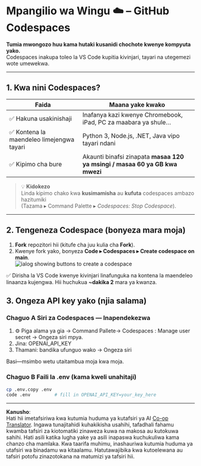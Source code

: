 <!--
CO_OP_TRANSLATOR_METADATA:
{
  "original_hash": "be9cef0460b3696ed5d8f6f8d2f64d45",
  "translation_date": "2025-08-26T18:38:29+00:00",
  "source_file": "00-course-setup/01-setup-cloud.md",
  "language_code": "sw"
}
-->
# Mpangilio wa Wingu ☁️ – GitHub Codespaces

**Tumia mwongozo huu kama hutaki kusanidi chochote kwenye kompyuta yako.**  
Codespaces inakupa toleo la VS Code kupitia kivinjari, tayari na utegemezi wote umewekwa.

---

## 1.  Kwa nini Codespaces?

| Faida | Maana yake kwako |
|---------|----------------------|
| ✅ Hakuna usakinishaji | Inafanya kazi kwenye Chromebook, iPad, PC za maabara ya shule… |
| ✅ Kontena la maendeleo limejengwa tayari | Python 3, Node.js, .NET, Java vipo tayari ndani |
| ✅ Kipimo cha bure | Akaunti binafsi zinapata **masaa 120 ya msingi / masaa 60 ya GB kwa mwezi** |

> 💡 **Kidokezo**  
> Linda kipimo chako kwa **kusimamisha** au **kufuta** codespaces ambazo hazitumiki  
> (Tazama ▸ Command Palette ▸ *Codespaces: Stop Codespace*).

---

## 2.  Tengeneza Codespace (bonyeza mara moja)

1. **Fork** repozitori hii (kitufe cha juu kulia cha **Fork**).  
2. Kwenye fork yako, bonyeza **Code ▸ Codespaces ▸ Create codespace on main**.  
   ![ialog showing buttons to create a codespace](../../../00-course-setup/images/who-will-pay.webp)

✅ Dirisha la VS Code kwenye kivinjari linafunguka na kontena la maendeleo linaanza kujengwa.
Hii huchukua **~dakika 2** mara ya kwanza.

## 3. Ongeza API key yako (njia salama)

### Chaguo A Siri za Codespaces — Inapendekezwa

1. ⚙️ Piga alama ya gia -> Command Pallete-> Codespaces : Manage user secret -> Ongeza siri mpya.
2. Jina: OPENAI_API_KEY
3. Thamani: bandika ufunguo wako → Ongeza siri

Basi—msimbo wetu utaitambua moja kwa moja.

### Chaguo B Faili la .env (kama kweli unahitaji)

```bash
cp .env.copy .env
code .env         # fill in OPENAI_API_KEY=your_key_here
```

---

**Kanusho**:  
Hati hii imetafsiriwa kwa kutumia huduma ya kutafsiri ya AI [Co-op Translator](https://github.com/Azure/co-op-translator). Ingawa tunajitahidi kuhakikisha usahihi, tafadhali fahamu kwamba tafsiri za kiotomatiki zinaweza kuwa na makosa au kutokuwa sahihi. Hati asili katika lugha yake ya asili inapaswa kuchukuliwa kama chanzo cha mamlaka. Kwa taarifa muhimu, inashauriwa kutumia huduma ya utafsiri wa binadamu wa kitaalamu. Hatutawajibika kwa kutoelewana au tafsiri potofu zinazotokana na matumizi ya tafsiri hii.